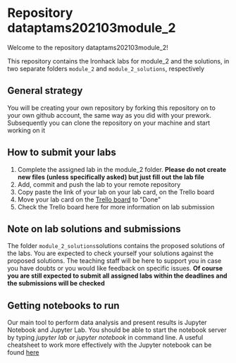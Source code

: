 # Repository dataptams202103module_2

Welcome to the repository dataptams202103module_2!

This repository contains the Ironhack labs for module_2 and the solutions, in two separate folders
`module_2` and `module_2_solutions`, respectively 

## General strategy

You will be creating your own repository by forking this repository on to your own
github account, the same way as you did with your prework. Subsequently  you can clone the repository on your machine and start working on it
 
## How to submit your labs
1. Complete the assigned lab in the module_2 folder. **Please do not create new files (unless specifically asked) but just fill out the lab file**
2. Add, commit and push the lab to your remote repository
3. Copy paste the link of your lab on your lab card, on the Trello board
4. Move your lab card on the [Trello board](https://trello.com/b/stdbBbKA/ironhack-data-analytics-032021) to "Done"
5. Check the Trello board here for more information on lab submission 

## Note on lab solutions and submissions
The folder `module_2_solutions`solutions contains the proposed solutions of the labs. You are expected to check yourself your solutions against the proposed solutions. The teaching staff will be here to support you in case you have doubts or you would like feedback on specific issues. **Of course you are still expected to submit all assigned labs within the deadlines and the submissions will be checked**
 
## Getting notebooks to run
Our main tool to perform data analysis and present results is Jupyter Notebook and Jupyter Lab.
You should be able to start the notebook server by typing *jupyter lab* or *jupyter notebook*
in command line.
A useful cheatsheet to work more effectively with the Jupyter notebook
can be found [here](https://drive.google.com/open?id=1slPTN3g9bepzE84FA6rAHl0OZB_GRR8G)


